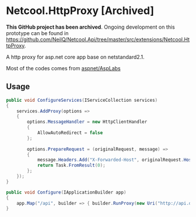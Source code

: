 # Netcool.HttpProxy [Archived]

**This GitHub project has been archived**. Ongoing development on this prototype can be found in https://github.com/NeilQ/Netcool.Api/tree/master/src/extensions/Netcool.HttpProxy.



A http proxy for asp.net core app base on netstandard2.1.

Most of the codes comes from [aspnet/AspLabs](https://github.com/aspnet/AspLabs)

## Usage

```c#
public void ConfigureServices(IServiceCollection services)
{
    services.AddProxy(options =>
    {
        options.MessageHandler = new HttpClientHandler
        {
            AllowAutoRedirect = false
        };
        
        options.PrepareRequest = (originalRequest, message) =>
        {
            message.Headers.Add("X-Forwarded-Host", originalRequest.Host.Host);
            return Task.FromResult(0);
        };
    });
}

public void Configure(IApplicationBuilder app)
{
    app.Map("/api", builder => { builder.RunProxy(new Uri("http://api.domain.com")); });
}

```

